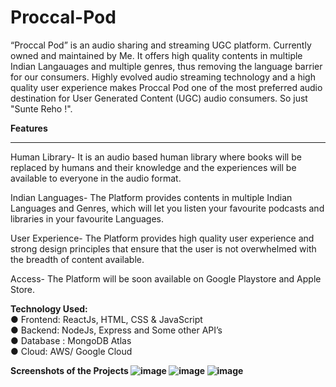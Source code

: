 # Proccal-Pod
 “Proccal Pod” is an audio sharing and streaming UGC platform. Currently owned and maintained by Me. It offers high quality contents in multiple Indian Langauages and multiple genres, thus removing the language barrier for our consumers. Highly evolved audio streaming technology and a high quality user experience makes Proccal Pod one of the most preferred audio destination for User Generated Content (UGC) audio consumers. So just "Sunte Reho !".

<b>Features</b>
<hr>

Human Library- It is an audio based human library where books will be replaced by humans and their knowledge and the experiences will be available to everyone in the audio format.

Indian Languages- The Platform provides contents in multiple Indian Languages and Genres, which will let you listen your favourite podcasts and libraries in your favourite Languages.

User Experience- The Platform provides high quality user experience and strong design principles that ensure that the user is not overwhelmed with the breadth of content available.

Access- The Platform will be soon available on Google Playstore and Apple Store. 


<b>Technology Used:</b><br>
● Frontend: ReactJs, HTML, CSS & JavaScript<br>
● Backend: NodeJs, Express and Some other API’s<br>
● Database : MongoDB Atlas<br>
● Cloud: AWS/ Google Cloud<br>


<b> Screenshots of the Projects<b>
 ![image](https://user-images.githubusercontent.com/61858752/116038374-00d9c680-a687-11eb-8f09-861770158d77.png)
![image](https://user-images.githubusercontent.com/61858752/116038470-1bac3b00-a687-11eb-808f-b4c480f1dbea.png)
![image](https://user-images.githubusercontent.com/61858752/116038553-38487300-a687-11eb-95b2-dcbed8b63de2.png)


